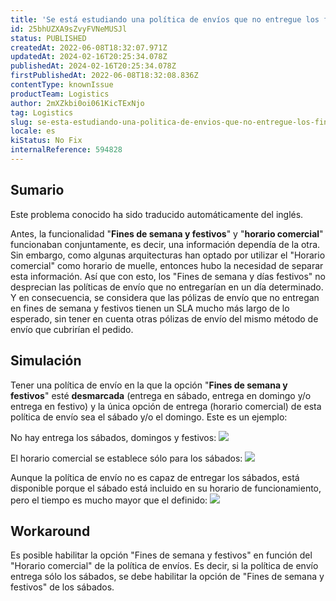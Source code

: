 ```yaml
---
title: 'Se está estudiando una política de envíos que no entregue los fines de semana'
id: 25bhUZXA9sZvyFVNeMUSJl
status: PUBLISHED
createdAt: 2022-06-08T18:32:07.971Z
updatedAt: 2024-02-16T20:25:34.078Z
publishedAt: 2024-02-16T20:25:34.078Z
firstPublishedAt: 2022-06-08T18:32:08.836Z
contentType: knownIssue
productTeam: Logistics
author: 2mXZkbi0oi061KicTExNjo
tag: Logistics
slug: se-esta-estudiando-una-politica-de-envios-que-no-entregue-los-fines-de-semana
locale: es
kiStatus: No Fix
internalReference: 594828
---
```


## Sumario

<div class="alert alert-info">
  <p>Este problema conocido ha sido traducido automáticamente del inglés.</p>
</div>


Antes, la funcionalidad "**Fines de semana y festivos**" y "**horario comercial**" funcionaban conjuntamente, es decir, una información dependía de la otra.
Sin embargo, como algunas arquitecturas han optado por utilizar el "Horario comercial" como horario de muelle, entonces hubo la necesidad de separar esta información.
Así que con esto, los "Fines de semana y días festivos" no desprecian las políticas de envío que no entregarían en un día determinado. Y en consecuencia, se considera que las pólizas de envío que no entregan en fines de semana y festivos tienen un SLA mucho más largo de lo esperado, sin tener en cuenta otras pólizas de envío del mismo método de envío que cubrirían el pedido.



## Simulación


Tener una política de envío en la que la opción "**Fines de semana y festivos**" esté **desmarcada** (entrega en sábado, entrega en domingo y/o entrega en festivo) y la única opción de entrega (horario comercial) de esta política de envío sea el sábado y/o el domingo. Este es un ejemplo:

No hay entrega los sábados, domingos y festivos:
 ![](https://vtexhelp.zendesk.com/attachments/token/bCySQokwEktvbjouwE8O0e9Jj/?name=image.png)

El horario comercial se establece sólo para los sábados:
 ![](https://vtexhelp.zendesk.com/attachments/token/0IEYFx0IeeCa39loJzekErluI/?name=image.png)

Aunque la política de envío no es capaz de entregar los sábados, está disponible porque el sábado está incluido en su horario de funcionamiento, pero el tiempo es mucho mayor que el definido:
 ![](https://vtexhelp.zendesk.com/attachments/token/jefQyreOWL8Ty0V1vPTTS270v/?name=image.png)



## Workaround


Es posible habilitar la opción "Fines de semana y festivos" en función del "Horario comercial" de la política de envíos. Es decir, si la política de envío entrega sólo los sábados, se debe habilitar la opción de "Fines de semana y festivos" de los sábados.

